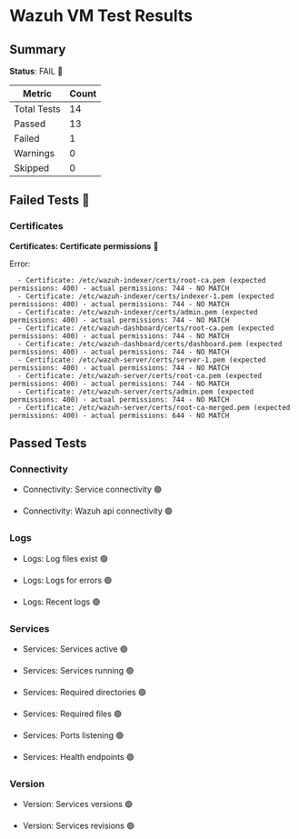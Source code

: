 # Wazuh VM Test Results

## Summary

**Status**: FAIL :red_circle:

| Metric | Count |
|--------|-------|
| Total Tests | 14 |
| Passed | 13 |
| Failed | 1|
| Warnings | 0 |
| Skipped | 0 |

## Failed Tests :red_circle:

### Certificates

**Certificates: Certificate permissions** :red_circle:

Error: 

```
  - Certificate: /etc/wazuh-indexer/certs/root-ca.pem (expected permissions: 400) - actual permissions: 744 - NO MATCH
  - Certificate: /etc/wazuh-indexer/certs/indexer-1.pem (expected permissions: 400) - actual permissions: 744 - NO MATCH
  - Certificate: /etc/wazuh-indexer/certs/admin.pem (expected permissions: 400) - actual permissions: 744 - NO MATCH
  - Certificate: /etc/wazuh-dashboard/certs/root-ca.pem (expected permissions: 400) - actual permissions: 744 - NO MATCH
  - Certificate: /etc/wazuh-dashboard/certs/dashboard.pem (expected permissions: 400) - actual permissions: 744 - NO MATCH
  - Certificate: /etc/wazuh-server/certs/server-1.pem (expected permissions: 400) - actual permissions: 744 - NO MATCH
  - Certificate: /etc/wazuh-server/certs/root-ca.pem (expected permissions: 400) - actual permissions: 744 - NO MATCH
  - Certificate: /etc/wazuh-server/certs/admin.pem (expected permissions: 400) - actual permissions: 744 - NO MATCH
  - Certificate: /etc/wazuh-server/certs/root-ca-merged.pem (expected permissions: 400) - actual permissions: 644 - NO MATCH
```


## Passed Tests 

### Connectivity

- Connectivity: Service connectivity :green_circle:

- Connectivity: Wazuh api connectivity :green_circle:

### Logs

- Logs: Log files exist :green_circle:

- Logs: Logs for errors :green_circle:

- Logs: Recent logs :green_circle:

### Services

- Services: Services active :green_circle:

- Services: Services running :green_circle:

- Services: Required directories :green_circle:

- Services: Required files :green_circle:

- Services: Ports listening :green_circle:

- Services: Health endpoints :green_circle:

### Version

- Version: Services versions :green_circle:

- Version: Services revisions :green_circle:

